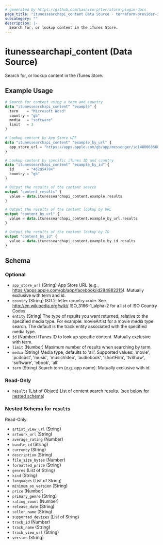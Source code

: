 ```yaml
---
# generated by https://github.com/hashicorp/terraform-plugin-docs
page_title: "itunessearchapi_content Data Source - terraform-provider-itunessearchapi"
subcategory: ""
description: |-
  Search for, or lookup content in the iTunes Store.
---
```


# itunessearchapi_content (Data Source)

Search for, or lookup content in the iTunes Store.

## Example Usage

```terraform
# Search for content using a term and country
data "itunessearchapi_content" "example" {
  term    = "Microsoft Word"
  country = "gb"
  media   = "software"
  limit   = 3
}

# Lookup content by App Store URL
data "itunessearchapi_content" "example_by_url" {
  app_store_url = "https://apps.apple.com/gb/app/messenger/id1480068668?mt=12"
}

# Lookup content by specific iTunes ID and country
data "itunessearchapi_content" "example_by_id" {
  id      = "462054704"
  country = "gb"
}

# Output the results of the content search
output "content_results" {
  value = data.itunessearchapi_content.example.results
}

# Output the results of the content lookup by URL
output "content_by_url" {
  value = data.itunessearchapi_content.example_by_url.results
}

# Output the results of the content lookup by ID
output "content_by_id" {
  value = data.itunessearchapi_content.example_by_id.results
}
```

<!-- schema generated by tfplugindocs -->
## Schema

### Optional

- `app_store_url` (String) App Store URL (e.g., https://apps.apple.com/gb/app/facebook/id284882215). Mutually exclusive with term and id.
- `country` (String) ISO 2-letter country code. See http://en.wikipedia.org/wiki/ ISO_3166-1_alpha-2 for a list of ISO Country Codes.
- `entity` (String) The type of results you want returned, relative to the specified media type. For example: movieArtist for a movie media type search. The default is the track entity associated with the specified media type.
- `id` (Number) iTunes ID to look up specific content. Mutually exclusive with term.
- `limit` (Number) Maximum number of results when searching by term.
- `media` (String) Media type, defaults to 'all'. Supported values: 'movie', 'podcast', 'music', 'musicVideo', 'audiobook', 'shortFilm', 'tvShow', 'software', 'ebook', 'all'
- `term` (String) Search term (e.g. app name). Mutually exclusive with id.

### Read-Only

- `results` (List of Object) List of content search results. (see [below for nested schema](#nestedatt--results))

<a id="nestedatt--results"></a>
### Nested Schema for `results`

Read-Only:

- `artist_view_url` (String)
- `artwork_url` (String)
- `average_rating` (Number)
- `bundle_id` (String)
- `currency` (String)
- `description` (String)
- `file_size_bytes` (Number)
- `formatted_price` (String)
- `genres` (List of String)
- `kind` (String)
- `languages` (List of String)
- `minimum_os_version` (String)
- `price` (Number)
- `primary_genre` (String)
- `rating_count` (Number)
- `release_date` (String)
- `seller_name` (String)
- `supported_devices` (List of String)
- `track_id` (Number)
- `track_name` (String)
- `track_view_url` (String)
- `version` (String)
